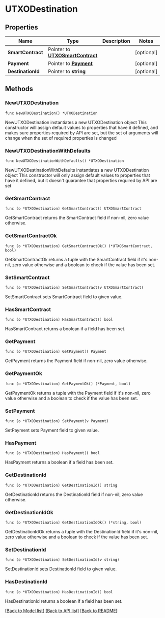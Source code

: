 # UTXODestination

## Properties

Name | Type | Description | Notes
------------ | ------------- | ------------- | -------------
**SmartContract** | Pointer to [**UTXOSmartContract**](UTXOSmartContract.md) |  | [optional] 
**Payment** | Pointer to [**Payment**](Payment.md) |  | [optional] 
**DestinationId** | Pointer to **string** |  | [optional] 

## Methods

### NewUTXODestination

`func NewUTXODestination() *UTXODestination`

NewUTXODestination instantiates a new UTXODestination object
This constructor will assign default values to properties that have it defined,
and makes sure properties required by API are set, but the set of arguments
will change when the set of required properties is changed

### NewUTXODestinationWithDefaults

`func NewUTXODestinationWithDefaults() *UTXODestination`

NewUTXODestinationWithDefaults instantiates a new UTXODestination object
This constructor will only assign default values to properties that have it defined,
but it doesn't guarantee that properties required by API are set

### GetSmartContract

`func (o *UTXODestination) GetSmartContract() UTXOSmartContract`

GetSmartContract returns the SmartContract field if non-nil, zero value otherwise.

### GetSmartContractOk

`func (o *UTXODestination) GetSmartContractOk() (*UTXOSmartContract, bool)`

GetSmartContractOk returns a tuple with the SmartContract field if it's non-nil, zero value otherwise
and a boolean to check if the value has been set.

### SetSmartContract

`func (o *UTXODestination) SetSmartContract(v UTXOSmartContract)`

SetSmartContract sets SmartContract field to given value.

### HasSmartContract

`func (o *UTXODestination) HasSmartContract() bool`

HasSmartContract returns a boolean if a field has been set.

### GetPayment

`func (o *UTXODestination) GetPayment() Payment`

GetPayment returns the Payment field if non-nil, zero value otherwise.

### GetPaymentOk

`func (o *UTXODestination) GetPaymentOk() (*Payment, bool)`

GetPaymentOk returns a tuple with the Payment field if it's non-nil, zero value otherwise
and a boolean to check if the value has been set.

### SetPayment

`func (o *UTXODestination) SetPayment(v Payment)`

SetPayment sets Payment field to given value.

### HasPayment

`func (o *UTXODestination) HasPayment() bool`

HasPayment returns a boolean if a field has been set.

### GetDestinationId

`func (o *UTXODestination) GetDestinationId() string`

GetDestinationId returns the DestinationId field if non-nil, zero value otherwise.

### GetDestinationIdOk

`func (o *UTXODestination) GetDestinationIdOk() (*string, bool)`

GetDestinationIdOk returns a tuple with the DestinationId field if it's non-nil, zero value otherwise
and a boolean to check if the value has been set.

### SetDestinationId

`func (o *UTXODestination) SetDestinationId(v string)`

SetDestinationId sets DestinationId field to given value.

### HasDestinationId

`func (o *UTXODestination) HasDestinationId() bool`

HasDestinationId returns a boolean if a field has been set.


[[Back to Model list]](../README.md#documentation-for-models) [[Back to API list]](../README.md#documentation-for-api-endpoints) [[Back to README]](../README.md)


